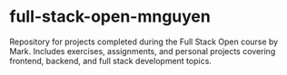 # full-stack-open-mnguyen
Repository for projects completed during the Full Stack Open course by Mark. Includes exercises, assignments, and personal projects covering frontend, backend, and full stack development topics.
